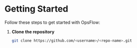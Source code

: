 # Getting Started

Follow these steps to get started with OpsFlow:

1. **Clone the repository**
   ```bash
   git clone https://github.com/<username>/<repo-name>.git
